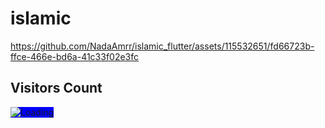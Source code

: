 # islamic

https://github.com/NadaAmrr/islamic_flutter/assets/115532651/fd66723b-ffce-466e-bd6a-41c33f02e3fc

## Visitors Count

<img align="left" style="background: blue;" src="https://profile-counter.glitch.me/islamic_flutter/count.svg" alt="Loading">
